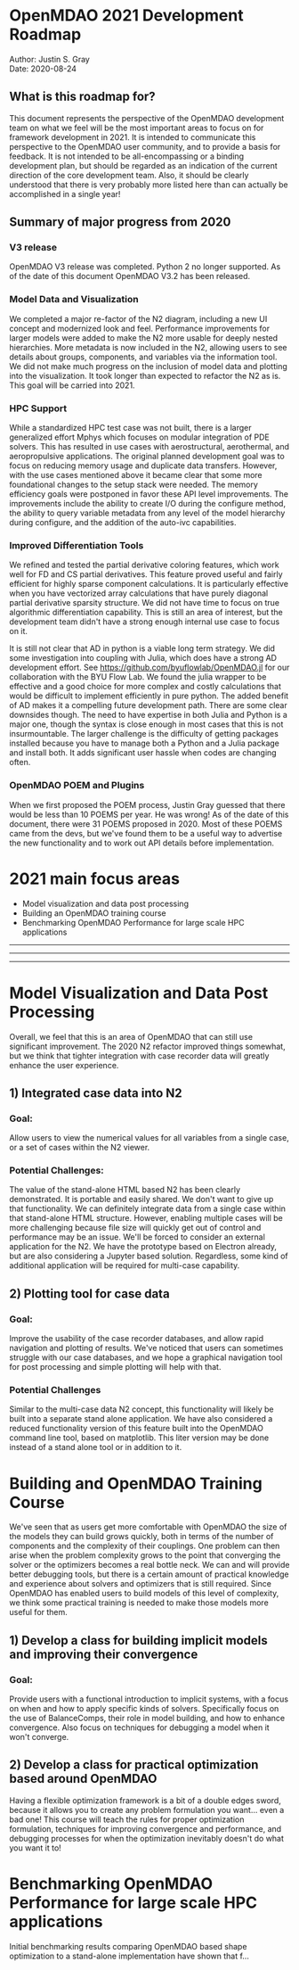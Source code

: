 OpenMDAO 2021 Development Roadmap
=================================

Author: Justin S. Gray  
Date: 2020-08-24

## What is this roadmap for?
This document represents the perspective of the OpenMDAO development team on what we feel will be the most important areas to focus on for framework development in 2021. 
It is intended to communicate this perspective to the OpenMDAO user community, and to provide a basis for feedback. 
It is not intended to be all-encompassing or a binding  development plan, but should be regarded as an indication of the current direction of the core development team. 
Also, it should be clearly understood that there is very probably more listed here than can actually be accomplished in a single year!

## Summary of major progress from 2020

### V3 release
OpenMDAO V3 release was completed. Python 2 no longer supported.
As of the date of this document OpenMDAO V3.2 has been released.

### Model Data and Visualization
We completed a major re-factor of the N2 diagram, including a new UI concept and modernized look and feel. 
Performance improvements for larger models were added to make the N2 more usable for deeply nested hierarchies.
More metadata is now included in the N2, allowing users to see details about groups, components, and variables via the information tool.
We did not make much progress on the inclusion of model data and plotting into the visualization. 
It took longer than expected to refactor the N2 as is.
This goal will be carried into 2021.

### HPC Support
While a standardized HPC test case was not built, there is a larger generalized effort Mphys which focuses on modular integration of PDE solvers.
This has resulted in use cases with aerostructural, aerothermal, and aeropropulsive applications.
The original planned development goal was to focus on reducing memory usage and duplicate data transfers. 
However, with the use cases mentioned above it became clear that some more foundational changes to the setup stack were needed. 
The memory efficiency goals were postponed in favor these API level improvements.
The improvements include the ability to create I/O during the configure method, 
the ability to query variable metadata from any level of the model hierarchy during configure,
and the addition of the auto-ivc capabilities.

### Improved Differentiation Tools
We refined and tested the partial derivative coloring features, which work well for FD and CS partial derivatives.
This feature proved useful and fairly efficient for highly sparse component calculations. 
It is particularly effective when you have vectorized array calculations that have purely diagonal partial derivative sparsity structure.
We did not have time to focus on true algorithmic differentiation capability.
This is still an area of interest, but the development team didn't have a strong
enough internal use case to focus on it.

It is still not clear that AD in python is a viable long term strategy.
We did some investigation into coupling with Julia, which does have a strong AD development effort.
See https://github.com/byuflowlab/OpenMDAO.jl for our collaboration with the BYU Flow Lab.
We found the julia wrapper to be effective and a good choice for more complex and costly calculations that would be difficult to implement efficiently in pure python. 
The added benefit of AD makes it a compelling future development path. 
There are some clear downsides though. 
The need to have expertise in both Julia and Python is a major one, 
though the syntax is close enough in most cases that this is not insurmountable.
The larger challenge is the difficulty of getting packages installed because you have to manage both a Python and a Julia package and install both.
It adds significant user hassle when codes are changing often.

### OpenMDAO POEM and Plugins
When we first proposed the POEM process, Justin Gray guessed that there would be less than 10 POEMS per year. 
He was wrong!
As of the date of this document, there were 31 POEMS proposed in 2020.
Most of these POEMS came from the devs, but we've found them to be a useful way to advertise the new functionality and to work out API details before implementation. 

# 2021 main focus areas
- Model visualization and data post processing
- Building an OpenMDAO training course
- Benchmarking OpenMDAO Performance for large scale HPC applications
----------------------------------------------
----------------------------------------------
----------------------------------------------

# Model Visualization and Data Post Processing

Overall, we feel that this is an area of OpenMDAO that can still
use significant improvement. The 2020 N2 refactor improved things somewhat,
but we think that tighter integration with case recorder data will greatly
enhance the user experience.

## 1) Integrated case data into N2

### Goal:
Allow users to view the numerical values for all variables from a single case, or a set of cases within the N2 viewer.
### Potential Challenges:
The value of the stand-alone HTML based N2 has been clearly demonstrated.
It is portable and easily shared. We don't want to give up that functionality.
We can definitely integrate data from a single case within that
stand-alone HTML structure. However, enabling multiple cases will be more
challenging because file size will quickly get out of control and performance may be an issue.
We'll be forced to consider an external application for the N2.
We have the prototype based on Electron already, but are also considering
a Jupyter based solution. Regardless, some kind of additional application
will be required for multi-case capability.

## 2) Plotting tool for case data

### Goal:
Improve the usability of the case recorder databases,
and allow rapid navigation and plotting of results.
We've noticed that users can sometimes struggle with our case databases,
and we hope a graphical navigation tool for post processing and simple
plotting will help with that.

### Potential Challenges
Similar to the multi-case data N2 concept, this functionality will
likely be built into a separate stand alone application.
We have also considered a reduced functionality version of this feature
built into the OpenMDAO command line tool, based on matplotlib.
This liter version may be done instead of a stand alone tool or in addition to it.

# Building and OpenMDAO Training Course
We've seen that as users get more comfortable with OpenMDAO
the size of the models they can build grows quickly, both in terms of
the number of components and the complexity of their couplings.
One problem can then arise when the problem complexity grows to the point that
converging the solver or the optimizers becomes a real bottle neck.
We can and will provide better debugging tools, but there is a certain amount of practical
knowledge and experience about solvers and optimizers that is still required.
Since OpenMDAO has enabled users to build models of this level of complexity,
we think some practical training is needed to make those models more useful for them.

## 1) Develop a class for building implicit models and improving their convergence

### Goal:
Provide users with a functional introduction to implicit systems, with a focus on
when and how to apply specific kinds of solvers.
Specifically focus on the use of BalanceComps, their role in model building, and how to enhance convergence. Also focus on techniques for debugging a model when it won't converge.

## 2) Develop a class for practical optimization based around OpenMDAO
Having a flexible optimization framework is a bit of a double edges sword,
because it allows you to create any problem formulation you want... even a bad one!
This course will teach the rules for proper optimization formulation,
techniques for improving convergence and performance, and debugging processes for when
the optimization inevitably doesn't do what you want it to!

# Benchmarking OpenMDAO Performance for large scale HPC applications
Initial benchmarking results comparing OpenMDAO based shape optimization
to a stand-alone implementation have shown that f…

